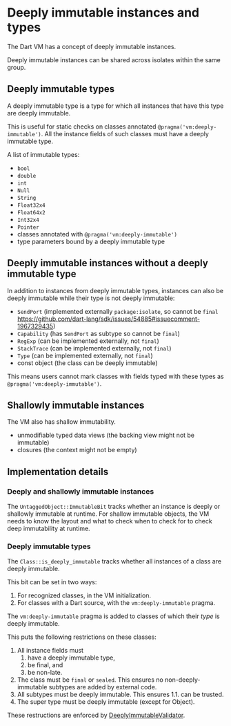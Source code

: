 # Deeply immutable instances and types

The Dart VM has a concept of deeply immutable instances.

Deeply immutable instances can be shared across isolates within the same group.

## Deeply immutable types

A deeply immutable type is a type for which all instances that have this type are deeply immutable.

This is useful for static checks on classes annotated `@pragma('vm:deeply-immutable')`.
All the instance fields of such classes must have a deeply immutable type.

A list of immutable types:

* `bool`
* `double`
* `int`
* `Null`
* `String`
* `Float32x4`
* `Float64x2`
* `Int32x4`
* `Pointer`
* classes annotated with `@pragma('vm:deeply-immutable')`
* type parameters bound by a deeply immutable type

## Deeply immutable instances without a deeply immutable type

In addition to instances from deeply immutable types,
instances can also be deeply immutable while their type is not deeply immutable:

* `SendPort` (implemented externally `package:isolate`, so cannot be `final` https://github.com/dart-lang/sdk/issues/54885#issuecomment-1967329435)
* `Capability` (has `SendPort` as subtype so cannot be `final`)
* `RegExp` (can be implemented externally, not `final`)
* `StackTrace` (can be implemented externally, not `final`)
* `Type` (can be implemented externally, not `final`)
* const object (the class can be deeply immutable)

This means users cannot mark classes with fields typed with these types as `@pragma('vm:deeply-immutable')`.

## Shallowly immutable instances

The VM also has shallow immutability.

* unmodifiable typed data views (the backing view might not be immutable)
* closures (the context might not be empty)

## Implementation details

### Deeply and shallowly immutable instances

The `UntaggedObject::ImmutableBit` tracks whether an instance is deeply or shallowly immutable at runtime.
For shallow immutable objects, the VM needs to know the layout and what to check when to check for to check deep immutability at runtime.

### Deeply immutable types

The `Class::is_deeply_immutable` tracks whether all instances of a class are deeply immutable.

This bit can be set in two ways:

1. For recognized classes, in the VM initialization.
2. For classes with a Dart source, with the `vm:deeply-immutable` pragma.

The `vm:deeply-immutable` pragma is added to classes of which their _type_ is deeply immutable.

This puts the following restrictions on these classes:

1. All instance fields must
   1. have a deeply immutable type,
   2. be final, and
   3. be non-late.
2. The class must be `final` or `sealed`.
   This ensures no non-deeply-immutable subtypes are added by external code.
3. All subtypes must be deeply immutable.
   This ensures 1.1. can be trusted.
4. The super type must be deeply immutable (except for Object).

These restructions are enforced by [DeeplyImmutableValidator](../../pkg/vm/lib/transformations/ffi/deeply_immutable.dart).
